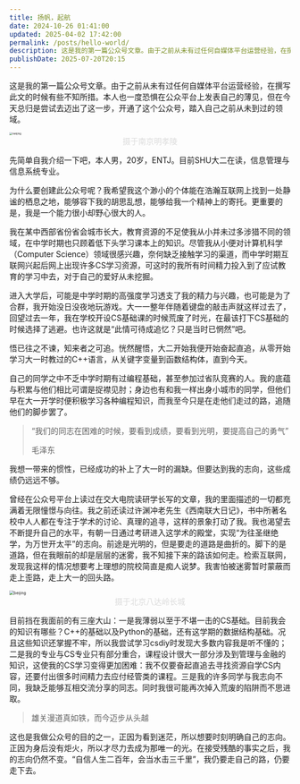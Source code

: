 ```yaml
---
title: 扬帆，起航
date: 2024-10-26 01:41:00
updated: 2025-04-02 17:42:00
permalink: /posts/hello-world/
description: 这是我的第一篇公众号文章。由于之前从未有过任何自媒体平台运营经验，在撰写此文的时候有些不知所措。本人也一度恐惧在公众平台上发表自己的薄见，但在今天总归是尝试去迈出了这一步，开通了这个公众号，踏入自己之前从未到过的领域。
publishDate: 2025-07-20T20:15
---
```

这是我的第一篇公众号文章。由于之前从未有过任何自媒体平台运营经验，在撰写此文的时候有些不知所措。本人也一度恐惧在公众平台上发表自己的薄见，但在今天总归是尝试去迈出了这一步，开通了这个公众号，踏入自己之前从未到过的领域。



<img src="nanjing.jpg" alt="nanjing" style="zoom:33%;" />

<center><font color= #DCDCDC>摄于南京明孝陵</font></center>



先简单自我介绍一下吧，本人男，20岁，ENTJ。目前SHU大二在读，信息管理与信息系统专业。



为什么要创建此公众号呢？我希望我这个渺小的个体能在浩瀚互联网上找到一处静谧的栖息之地，能够容下我的胡思乱想，能够给我一个精神上的寄托。更重要的是，我是一个能力很小却野心很大的人。



我在某中西部省份省会城市长大，教育资源的不足使我从小并未过多涉猎不同的领域，在中学时期也只顾着低下头学习课本上的知识。尽管我从小便对计算机科学（Computer Science）领域很感兴趣，奈何缺乏接触学习的渠道，而中学时期互联网兴起后网上出现许多CS学习资源，可这时的我所有时间精力投入到了应试教育的学习中去，对于自己的爱好从未挖掘。



进入大学后，可能是中学时期的高强度学习透支了我的精力与兴趣，也可能是为了合群，我开始没日没夜地玩游戏。大一一整年伴随着键盘的敲击声就这样过去了，回望过去一年，我在学校开设CS基础课的时候荒废了时光，在最该打下CS基础的时候选择了逃避。也许这就是“此情可待成追忆？只是当时已惘然”吧。



悟已往之不谏，知来者之可追。恍然醒悟，大二开始我便开始奋起直追，从零开始学习大一时教过的C++语言，从关键字变量到函数结构体，直到今天。



自己的同学之中不乏中学时期有过编程基础，甚至参加过省队竞赛的人。我的底蕴与积累与他们相比可谓是捉襟见肘；身边也有和我一样出身小城市的同学，但他们早在大一开学时便积极学习各种编程知识，而我至今只是在走他们走过的路，追随他们的脚步罢了。



> “我们的同志在困难的时候，要看到成绩，要看到光明，要提高自己的勇气”
>
> 毛泽东

我想一带来的惯性，已经成功的补上了大一时的漏缺。但要达到我的志向，这些成绩仍远远不够。



曾经在公众号平台上读过在交大电院读研学长写的文章，我的里面描述的一切都充满着无限憧憬与向往。我之前还读过许渊冲老先生《西南联大日记》，书中所著名校中人人都在专注于学术的讨论、真理的追寻，这样的景象打动了我。我也渴望去不断提升自己的水平，有朝一日通过考研进入这学术的殿堂，实现“为往圣继绝学，为万世开太平”的志向。前途是光明的，但是要走的道路是曲折的。脚下的是道路，但在我眼前的却是层层的迷雾，我不知接下来的路该如何走。检索互联网，发现我这样的情况想要考上理想的院校简直是痴人说梦。我害怕被迷雾暂时蒙蔽而走上歪路，走上大一的回头路。



<img src="beijing.jpg" alt="beijing" style="zoom:50%;" />

<center><font color= #DCDCDC>摄于北京八达岭长城</font></center>



目前挡在我面前的有三座大山：一是我薄弱以至于不堪一击的CS基础。目前我会的知识有哪些？C++的基础以及Python的基础，还有这学期的数据结构基础。况且这些知识还掌握不牢，所以我尝试学习csdiy时发现大多数内容我是听不懂的；二是我的专业与CS专业只有部分重合，课程设计很大一部分涉及到管理与金融的知识，这使我的CS学习变得更加困难：我不仅要奋起直追去寻找资源自学CS内容，还要付出很多时间精力去应付经管类的课程。三是我的许多同学与我志向不同，我缺乏能够互相交流分享的同志。同时我很可能再次掉入荒废的陷阱而不思进取。



> 雄关漫道真如铁，而今迈步从头越

这也是我做公众号的目的之一，正因为看到迷茫，所以想要时刻明确自己的志向。正因为身后没有炬火，所以才尽力去成为那唯一的光。在接受残酷的事实之后，我的志向仍然不变。“自信人生二百年，会当水击三千里”，我仍要走自己的路，仍要走下去。

